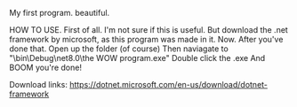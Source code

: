 My first program. beautiful.

HOW TO USE. First of all. I'm not sure if this is useful. But download the .net framework by microsoft, as this program was made in it. Now. After you've done that. Open up the folder (of course) Then naviagate to "\bin\Debug\net8.0\the WOW program.exe" Double click the .exe And BOOM you're done!

Download links: https://dotnet.microsoft.com/en-us/download/dotnet-framework
